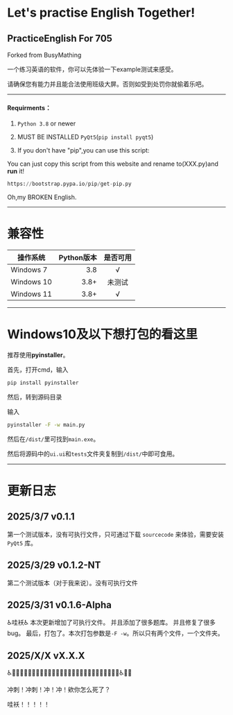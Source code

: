 # Let's practise English Together!
## PracticeEnglish For 705
Forked from BusyMathing

一个练习英语的软件，你可以先体验一下example测试来感受。

请确保您有能力并且能合法使用班级大屏。否则如受到处罚你就偷着乐吧。

---

#### Requirments：
1. `Python 3.8` or newer 

2. MUST BE INSTALLED `PyQt5`(```pip install pyqt5```)

3. If you don't have "pip",you can use this script:

You can just copy this script from this website and rename to(XXX.py)and **run** it!

``` python 
https://bootstrap.pypa.io/pip/get-pip.py
```

Oh,my BROKEN English.

---

# 兼容性
| 操作系统      | Python版本   |  是否可用  |
| --------   | -----:  | :----:  |
| Windows 7     | 3.8 |   √    |
| Windows 10       |   3.8+   |   未测试   |
| Windows 11        |    3.8+    |  √  |

---

# Windows10及以下想打包的看这里

推荐使用**pyinstaller**。

首先，打开cmd，输入

``` cmd
pip install pyinstaller
```

然后，转到源码目录

输入

``` cmd
pyinstaller -F -w main.py
```

然后在```/dist/```里可找到```main.exe```。

然后将源码中的```ui.ui```和```tests```文件夹复制到```/dist/```中即可食用。

---

# 更新日志

## 2025/3/7 v0.1.1

第一个测试版本，没有可执行文件，只可通过下载 `sourcecode` 来体验，需要安装 `PyQt5` 库。

## 2025/3/29 v0.1.2-NT

第二个测试版本（对于我来说）。没有可执行文件

## 2025/3/31 v0.1.6-Alpha

♿哇袄♿
本次更新增加了可执行文件。
并且添加了很多题库。
并且修复了很多bug。
最后，打包了。本次打包参数是```-F -w```。所以只有两个文件，一个文件夹。


## 2025/X/X vX.X.X

♿🧑‍🦼🧑‍🦼‍➡️👨‍🦼👨‍🦼‍➡️👩‍🦼👩‍🦼‍➡️🧑‍🦽🧑‍🦽‍➡️👨‍🦽👩‍🦽👩‍🦽‍➡️♿🦼🦽

冲刺！冲刺！冲！冲！欸你怎么死了？

哇袄！！！！！
